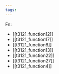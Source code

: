 ```yaml
---
tags:
---
```

Fn:
- [[t3121_function12]]
- [[t3121_function17]]
- [[t3121_function8]]
- [[t3121_function13]]
- [[t3121_function22]]
- [[t3121_function27]]
- [[t3121_function4]]
